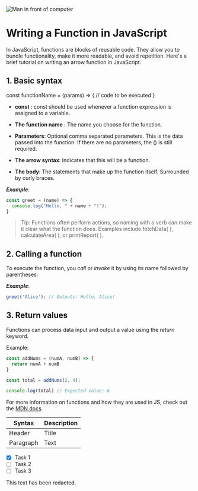 ![Man in front of computer](https://media.istockphoto.com/id/2000672702/photo/happy-smiling-mature-indian-or-latin-business-man-ceo-trader-using-computer-typing-working-in.jpg?s=612x612&w=is&k=20&c=gTYIKXI8_7NV1l70ks2zMuFAUJozbtA8aq_S3-m0etg=)


# Writing a Function in JavaScript

In JavaScript, functions are blocks of reusable code. They allow you to bundle functionality, make it more readable, and avoid repetition. Here's a brief tutorial on writing an arrow function in JavaScript.

## 1. Basic syntax

const functionName = (params) => {
  // code to be executed
}

* **const** : const should be used whenever a function expression is assigned to a variable.

* **The function name** : The name you choose for the function.

* **Parameters**: Optional comma separated parameters. This is the data passed into the function. If there are no parameters, the () is still required.

* **The arrow syntax**: Indicates that this will be a function.

* **The body**: The statements that make up the function itself. Surrounded by curly braces.

***Example***:

``` javascript 
const greet = (name) => {
  console.log("Hello, " + name + "!");
}
```

> Tip: Functions often perform actions, so naming with a verb can make it clear what the function does. Examples include fetchData( ), calculateArea( ), or printReport( ). 

## 2. Calling a function

To execute the function, you _call_ or *invoke* it by using its name followed by parentheses.

___Example___:

``` javascript 
greet('Alice'); // Outputs: Hello, Alice!
```

## 3. Return values

Functions can process data input and output a value using the _return_ keyword.

Example: 

``` javascript 
const addNums = (numA, numB) => {
  return numA + numB
}

const total = addNums(2, 4);

console.log(total) // Expected value: 6
```

For more information on functions and how they are used in JS, check out the [MDN docs](https://developer.mozilla.org/en-US/docs/Web/JavaScript/Guide/Functions).


| Syntax | Description |
| ------ | ----------- |
| Header | Title |
| Paragraph | Text |

- [x] Task 1
- [ ] Task 2
- [ ] Task 3

This text has been ~~redacted~~. 
